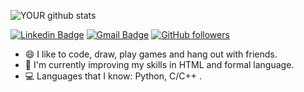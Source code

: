 ![YOUR github stats](https://github-readme-stats.vercel.app/api?username=eitanshalev) 
<br/>

[![Linkedin Badge](https://img.shields.io/badge/-Eitan_Shalev-blue?style=flat-square&logo=Linkedin&logoColor=white&link=https://www.linkedin.com/in/eitan-shalev-9b09a91b2/)](https://www.linkedin.com/in/eitan-shalev-9b09a91b2/)
[![Gmail Badge](https://img.shields.io/badge/-eitans1111@gmail.com-c14438?style=flat-square&logo=Gmail&logoColor=white&link=mailto:eitans1111@gmail.com)](mailto:eitans1111@gmail.com)
[![GitHub followers](https://img.shields.io/github/followers/eitanshalev?label=Follow&style=social)](https://github.com/eitanshalev/?tab=follow)

- :smile: I like to code, draw, play games and hang out with friends.
- 🌱 I'm currently improving my skills in HTML and formal language.
- :computer: Languages that I know: Python, C/C++ .
<!--
**cs4242/cs4242** is a ✨ _special_ ✨ repository because its `README.md` (this file) appears on your GitHub profile.

Here are some ideas to get you started:

- 🔭 I’m currently working on ...
- 🌱 I’m currently learning ...
- 👯 I’m looking to collaborate on ...
- 🤔 I’m looking for help with ...
- 💬 Ask me about ...
- 📫 How to reach me: ...
- 😄 Pronouns: ...
- ⚡ Fun fact: ...
-->
